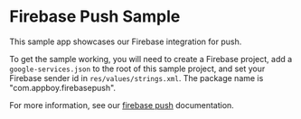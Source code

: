 # Firebase Push Sample

This sample app showcases our Firebase integration for push.

To get the sample working, you will need to create a Firebase project, add a `google-services.json` to the root of this sample project, and set your Firebase sender id in `res/values/strings.xml`. The package name is "com.appboy.firebasepush". 

For more information, see our [firebase push][1] documentation.

[1]: https://www.braze.com/docs/developer_guide/platform_integration_guides/android/push_notifications/integration/